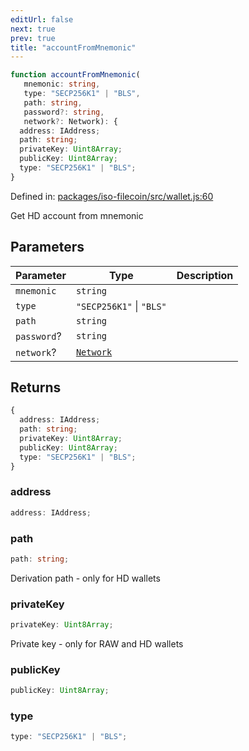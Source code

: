 ```yaml
---
editUrl: false
next: true
prev: true
title: "accountFromMnemonic"
---
```


```ts
function accountFromMnemonic(
   mnemonic: string, 
   type: "SECP256K1" | "BLS", 
   path: string, 
   password?: string, 
   network?: Network): {
  address: IAddress;
  path: string;
  privateKey: Uint8Array;
  publicKey: Uint8Array;
  type: "SECP256K1" | "BLS";
}
```

Defined in: [packages/iso-filecoin/src/wallet.js:60](https://github.com/hugomrdias/filecoin/blob/main/packages/iso-filecoin/src/wallet.js#L60)

Get HD account from mnemonic

## Parameters

| Parameter | Type | Description |
| ------ | ------ | ------ |
| `mnemonic` | `string` |  |
| `type` | `"SECP256K1"` \| `"BLS"` |  |
| `path` | `string` |  |
| `password`? | `string` |  |
| `network`? | [`Network`](/api/adapters/filsnap/type-aliases/network/) |  |

## Returns

```ts
{
  address: IAddress;
  path: string;
  privateKey: Uint8Array;
  publicKey: Uint8Array;
  type: "SECP256K1" | "BLS";
}
```

### address

```ts
address: IAddress;
```

### path

```ts
path: string;
```

Derivation path - only for HD wallets

### privateKey

```ts
privateKey: Uint8Array;
```

Private key - only for RAW and HD wallets

### publicKey

```ts
publicKey: Uint8Array;
```

### type

```ts
type: "SECP256K1" | "BLS";
```
